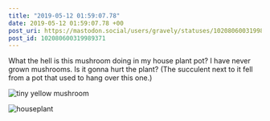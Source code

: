 ```yaml
---
title: "2019-05-12 01:59:07.78"
date: 2019-05-12 01:59:07.78 +00
post_uri: https://mastodon.social/users/gravely/statuses/102080600319989371
post_id: 102080600319989371
---
```

What the hell is this mushroom doing in my house plant pot? I have never grown mushrooms. Is it gonna hurt the plant? (The succulent next to it fell from a pot that used to hang over this one.)


![tiny yellow mushroom](/images/14504378.jpg)

![houseplant](/images/14504380.jpg)

